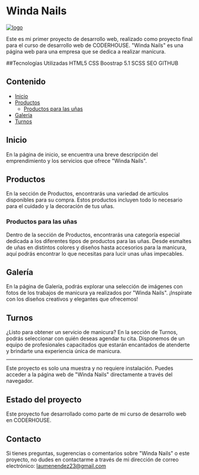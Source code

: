 # Winda Nails
[![logo](https://lauramenendeztorres.github.io/proyecto-git/img/winda-logo-dos.png "logo")](https://lauramenendeztorres.github.io/proyecto-git/img/winda-logo-dos.png "logo")




Este es mi primer proyecto de desarrollo web, realizado como proyecto final para el curso de desarrollo web de CODERHOUSE. "Winda Nails" es una página web para una empresa que se dedica a realizar manicura.

##Tecnologías Utilizadas
HTML5
CSS
Boostrap 5.1
SCSS
SEO
GITHUB

## Contenido

- [Inicio](#inicio)
- [Productos](#productos)
  - [Productos para las uñas](#productos-para-las-uñas)
- [Galería](#galería)
- [Turnos](#turnos)

## Inicio

En la página de inicio, se encuentra una breve descripción del emprendimiento y los servicios que ofrece "Winda Nails".

## Productos

En la sección de Productos, encontrarás una variedad de artículos disponibles para su compra. Estos productos incluyen todo lo necesario para el cuidado y la decoración de tus uñas.

### Productos para las uñas

Dentro de la sección de Productos, encontrarás una categoría especial dedicada a los diferentes tipos de productos para las uñas. Desde esmaltes de uñas en distintos colores y diseños hasta accesorios para la manicura, aquí podrás encontrar lo que necesitas para lucir unas uñas impecables.

## Galería

En la página de Galería, podrás explorar una selección de imágenes con fotos de los trabajos de manicura ya realizados por "Winda Nails". ¡Inspírate con los diseños creativos y elegantes que ofrecemos!

## Turnos

¿Listo para obtener un servicio de manicura? En la sección de Turnos, podrás seleccionar con quién deseas agendar tu cita. Disponemos de un equipo de profesionales capacitados que estarán encantados de atenderte y brindarte una experiencia única de manicura.

---

Este proyecto es solo una muestra y no requiere instalación. Puedes acceder a la página web de "Winda Nails" directamente a través del navegador.

## Estado del proyecto

Este proyecto fue desarrollado como parte de mi curso de desarrollo web en CODERHOUSE.

## Contacto

Si tienes preguntas, sugerencias o comentarios sobre "Winda Nails" o este proyecto, no dudes en contactarme a través de mi dirección de correo electrónico: laumenendez23@gmail.com